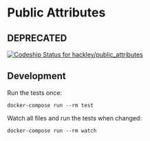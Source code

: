 # Public Attributes

## DEPRECATED

[ ![Codeship Status for hackley/public_attributes](https://app.codeship.com/projects/1ccfa600-18c3-0135-6a79-72181a5e5e9e/status?branch=master)](https://app.codeship.com/projects/219057)

## Development

Run the tests once:

`docker-compose run --rm test`

Watch all files and run the tests when changed:

`docker-compose run --rm watch`
